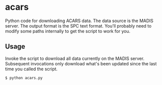 # acars
Python code for downloading ACARS data. The data source is the MADIS server. The output format is the SPC text format. You'll probably need to modify some paths internally to get the script to work for you. 

## Usage
Invoke the script to download all data currently on the MADIS server. Subsequent invocations only download what's been updated since the last time you called the script.
```
$ python acars.py
```
